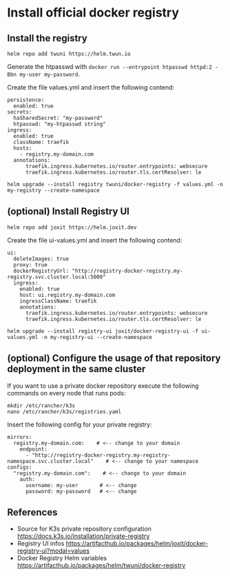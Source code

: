 # Install official docker registry

## Install the registry
```helm repo add twuni https://helm.twun.io```

Generate the htpasswd with ```docker run --entrypoint htpasswd httpd:2 -Bbn my-user my-password```.

Create the file values.yml and insert the following contend:
```
persistence:
  enabled: true
secrets:
  haSharedSecret: "my-password"
  htpasswd: "my-htpasswd string"
ingress:
  enabled: true
  className: traefik
  hosts:
    - registry.my-domain.com
  annotations:
      traefik.ingress.kubernetes.io/router.entrypoints: websecure
      traefik.ingress.kubernetes.io/router.tls.certResolver: le  
```
  
```helm upgrade --install registry twuni/docker-registry -f values.yml -n my-registry --create-namespace```

## (optional) Install Registry UI

```helm repo add joxit https://helm.joxit.dev```

Create the file ui-values.yml and insert the following contend:
```
ui:
  deleteImages: true
  proxy: true
  dockerRegistryUrl: "http://registry-docker-registry.my-registry.svc.cluster.local:5000"
  ingress:
    enabled: true
    host: ui.registry.my-domain.com
    ingressClassName: traefik
    annotations:
      traefik.ingress.kubernetes.io/router.entrypoints: websecure
      traefik.ingress.kubernetes.io/router.tls.certResolver: le
```

```helm upgrade --install registry-ui joxit/docker-registry-ui -f ui-values.yml -n my-registry-ui --create-namespace```


## (optional) Configure the usage of that repository deployment in the same cluster
If you want to use a private docker repository execute the following commands on every node that runs pods:
```
mkdir /etc/rancher/k3s
nano /etc/rancher/k3s/registries.yaml
```

Insert the following config for your private registry:
```
mirrors:
  registry.my-domain.com:    # <-- change to your domain
    endpoint:
      - "http://registry-docker-registry.my-registry-namespace.svc.cluster.local"    # <-- change to your namespace
configs:
  "registry.my-domain.com":    # <-- change to your domain
    auth:
      username: my-user       # <-- change
      password: my-password   # <-- change
```

## References
* Source for K3s private repository configuration https://docs.k3s.io/installation/private-registry
* Registry UI infos https://artifacthub.io/packages/helm/joxit/docker-registry-ui?modal=values
* Docker Registry Helm variables https://artifacthub.io/packages/helm/twuni/docker-registry
